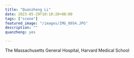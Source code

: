 ```yaml
---
title: "Quanzheng Li"
date: 2023-05-29T10:10:20+08:00
tags: ["scene"]
featured_image: "/images/IMG_0954.JPG"
description: ""
quanzheng: yes

---
```


The Massachusetts General Hospital, Harvard Medical School
